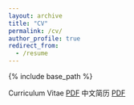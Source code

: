 ```yaml
---
layout: archive
title: "CV"
permalink: /cv/
author_profile: true
redirect_from:
  - /resume
---
```


{% include base_path %}

Curriculum Vitae [PDF](https://huntersxsx.github.io/files/resume.pdf)
中文简历 [PDF](https://huntersxsx.github.io/files/resume_zh.pdf)
